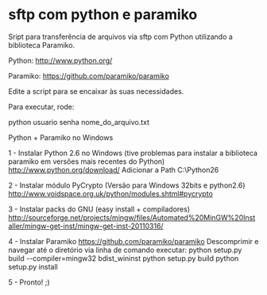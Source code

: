 sftp com python e paramiko
===========

Sript para transferência de arquivos via sftp com Python utilizando a biblioteca Paramiko.


Python: http://www.python.org/

Paramiko: https://github.com/paramiko/paramiko

Edite a script para se encaixar às suas necessidades.

Para executar, rode:

python usuario senha nome_do_arquivo.txt


Python + Paramiko no Windows


1 - Instalar Python 2.6 no Windows (tive problemas para instalar a biblioteca paramiko em versões mais recentes do Python)
http://www.python.org/download/
Adicionar a Path C:\Python26
  
2 - Instalar módulo PyCrypto (Versão para Windows 32bits e python2.6)
http://www.voidspace.org.uk/python/modules.shtml#pycrypto
  
3 - Instalar packs do GNU (easy install + compiladores)
http://sourceforge.net/projects/mingw/files/Automated%20MinGW%20Installer/mingw-get-inst/mingw-get-inst-20110316/
  
4 - Instalar Paramiko
https://github.com/paramiko/paramiko
Descomprimir e navegar até o diretório via linha de comando
executar:
python setup.py build --compiler=mingw32 bdist_wininst
python  setup.py build
python setup.py install
  
5 - Pronto! ;)
